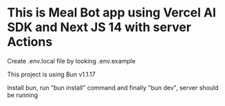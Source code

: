 # This is Meal Bot app using Vercel AI SDK and Next JS 14 with server Actions

Create .env.local file by looking .env.example

This project is using Bun v1.1.17

Install bun, run "bun install" command and finally "bun dev", server should be running
